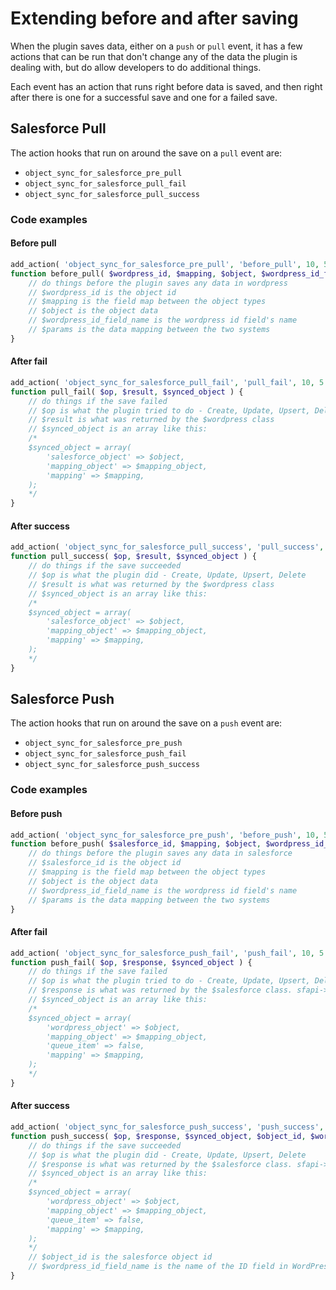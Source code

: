 # Extending before and after saving

When the plugin saves data, either on a `push` or `pull` event, it has a few actions that can be run that don't change any of the data the plugin is dealing with, but do allow developers to do additional things.

Each event has an action that runs right before data is saved, and then right after there is one for a successful save and one for a failed save.

## Salesforce Pull

The action hooks that run on around the save on a `pull` event are:

- `object_sync_for_salesforce_pre_pull`
- `object_sync_for_salesforce_pull_fail`
- `object_sync_for_salesforce_pull_success`

### Code examples

#### Before pull

```php
add_action( 'object_sync_for_salesforce_pre_pull', 'before_pull', 10, 5 );
function before_pull( $wordpress_id, $mapping, $object, $wordpress_id_field_name, $params ) {
    // do things before the plugin saves any data in wordpress
    // $wordpress_id is the object id
    // $mapping is the field map between the object types
    // $object is the object data
    // $wordpress_id_field_name is the wordpress id field's name
    // $params is the data mapping between the two systems
}
```

#### After fail

```php
add_action( 'object_sync_for_salesforce_pull_fail', 'pull_fail', 10, 5 );
function pull_fail( $op, $result, $synced_object ) {
    // do things if the save failed
    // $op is what the plugin tried to do - Create, Update, Upsert, Delete
    // $result is what was returned by the $wordpress class
    // $synced_object is an array like this:
    /*
    $synced_object = array(
        'salesforce_object' => $object,
        'mapping_object' => $mapping_object,
        'mapping' => $mapping,
    );
    */
}
```

#### After success

```php
add_action( 'object_sync_for_salesforce_pull_success', 'pull_success', 10, 3 );
function pull_success( $op, $result, $synced_object ) {
    // do things if the save succeeded
    // $op is what the plugin did - Create, Update, Upsert, Delete
    // $result is what was returned by the $wordpress class
    // $synced_object is an array like this:
    /*
    $synced_object = array(
        'salesforce_object' => $object,
        'mapping_object' => $mapping_object,
        'mapping' => $mapping,
    );
    */
}
```

## Salesforce Push

The action hooks that run on around the save on a `push` event are:

- `object_sync_for_salesforce_pre_push`
- `object_sync_for_salesforce_push_fail`
- `object_sync_for_salesforce_push_success`

### Code examples

#### Before push

```php
add_action( 'object_sync_for_salesforce_pre_push', 'before_push', 10, 5 );
function before_push( $salesforce_id, $mapping, $object, $wordpress_id_field_name, $params ) {
    // do things before the plugin saves any data in salesforce
    // $salesforce_id is the object id
    // $mapping is the field map between the object types
    // $object is the object data
    // $wordpress_id_field_name is the wordpress id field's name
    // $params is the data mapping between the two systems
}
```

#### After fail

```php
add_action( 'object_sync_for_salesforce_push_fail', 'push_fail', 10, 5 );
function push_fail( $op, $response, $synced_object ) {
    // do things if the save failed
    // $op is what the plugin tried to do - Create, Update, Upsert, Delete
    // $response is what was returned by the $salesforce class. sfapi->response
    // $synced_object is an array like this:
    /*
    $synced_object = array(
        'wordpress_object' => $object,
        'mapping_object' => $mapping_object,
        'queue_item' => false,
        'mapping' => $mapping,
    );
    */
}
```

#### After success

```php
add_action( 'object_sync_for_salesforce_push_success', 'push_success', 10, 5 );
function push_success( $op, $response, $synced_object, $object_id, $wordpress_id_field_name ) {
    // do things if the save succeeded
    // $op is what the plugin did - Create, Update, Upsert, Delete
    // $response is what was returned by the $salesforce class. sfapi->response
    // $synced_object is an array like this:
    /*
    $synced_object = array(
        'wordpress_object' => $object,
        'mapping_object' => $mapping_object,
        'queue_item' => false,
        'mapping' => $mapping,
    );
    */
    // $object_id is the salesforce object id
    // $wordpress_id_field_name is the name of the ID field in WordPress
}
```
